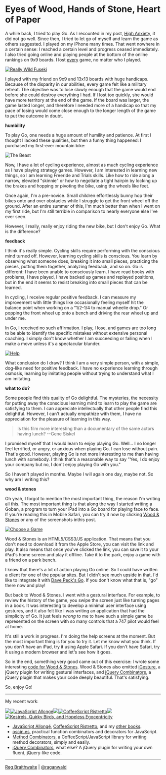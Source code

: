 Eyes of Wood, Hands of Stone, Heart of Paper
===

A while back, I tried to play Go. As I recounted in my post, [High Anxiety][anxiety], it did not go well. Since then, I tried to let go of myself and learn the game as others suggested. I played on my iPhone many times. That went nowhere in a certain sense: I reached a certain level and progress ceased immediately. I also tried going online and playing people at the bottom of the online rankings on 9x9 boards. I lost <u>every</u> game, no matter who I played.

[![Really Wild Fuseki](http://github.com/raganwald/homoiconic/raw/master/2010/08/wood_and_stones/reallywild.png)][ws]

I played with my friend on 9x9 and 13x13 boards with huge handicaps. Because of the disparity in our abilities, every game felt like a military retreat. The objective was to lose slowly enough that the game would end before she could destroy everything I had. If I lost too quickly, she would have more territory at the end of the game. If the board was larger, the game lasted longer, and therefore I needed more of a handicap so that my pace of losing would come close enough to the longer length of the game to put the outcome in doubt.

**humbility**

To play Go, one needs a huge amount of humility and patience. At first I thought I lacked these qualities, but then a funny thing happened: I purchased my first-ever mountain bike:

![The Beast](http://farm5.static.flickr.com/4098/4867335146_a234ce7f83_d.jpg)

Now, I have a lot of cycling experience, almost as much cycling experience as I have playing strategy games. However, I am interested in learning new things, so I am learning Freeride and Trials skills. Like how to ride along a narrow, elevated "skinnie" or how to negotiate a tight hairpin by locking up the brakes and hopping or pivoting the bike, using the wheels like feet.

Once again, I'm a pre-novice. Small children effortlessly bunny hop their bikes onto and over obstacles while I struggle to get the front wheel off the ground. After an entire summer of this, I'm much better than when I went on my first ride, but I'm still terrible in comparison to nearly everyone else I've ever seen.

However, I really, really enjoy riding the new bike, but I don't enjoy Go. What is the difference?

**feedback**

I think it's really simple. Cycling skills require performing with the conscious mind turned off. However, learning cycling skills is conscious. You learn by observing what someone does, breaking it into small pieces, practicing the pieces, putting them together, analyzing feedback, and so on. Go is different: I have been unable to consciously learn. I have read books with problems, I have played, I have backed up games and replayed positions, but in the end it seems to resist breaking into small pieces that can be learned.

In cycling, I receive regular positive feedback. I can measure my improvement with little things like occasionally feeling myself hit the balance point when working on a "1/2-1/4 to manual wheelie drop." Or popping the front wheel up onto a bench and driving the rear wheel up and under me.

In Go, I received no such affirmation. I play, I lose, and games are too long to be able to identify the specific mistakes without extensive personal coaching. I simply don't know whether I am succeeding or failing when I make a move unless it's a spectacular blunder.

[![Help](http://github.com/raganwald/homoiconic/raw/master/2010/08/wood_and_stones/wshelp.png)][ws]

What conclusion do I draw? I think I am a very simple person, with a simple, dog-like need for positive feedback. I have no experience learning through osmosis, learning by imitating people without trying to understand what I am imitating.

**what to do?**

Some people find this quality of Go delightful. The mysteries, the necessity for putting away the conscious learning mind to learn to play the game are satisfying to them. I can appreciate intellectually that other people find this delightful. However, I can't actually empathize with them, I have no appreciation for the pleasure of learning in this way.

> Is this film more interesting than a documentary of the same actors having lunch? --Gene Siskel

I promised myself that I would learn to enjoy playing Go. Well... I no longer feel terrified, or angry, or anxious when playing Go. I can lose without pain. That's good. However, playing Go is not more interesting to me than having lunch with somebody. I think that's a reasonable way to say "Yes, I do enjoy your company but no, I don't enjoy playing Go with you." 

So I haven't played in months. Maybe I will again one day, maybe not. So why am I writing this?

**wood & stones**

Oh yeah, I forgot to mention the most important thing, the reason I'm writing all this. The most important thing is that along the way I started writing a Goban, a program to turn your iPad into a Go board for playing face to face. If you're reading this in Mobile Safari, you can try it now by clicking [Wood & Stones][ws] or any of the screenshots inthis post.

[![Choose a Game](http://github.com/raganwald/homoiconic/raw/master/2010/08/wood_and_stones/choosegame.png)][ws]

Wood & Stones is an HTML5/CSS3/JS application. That means that you don't need to download it from the Apple Store, you can visit the link and play. It also means that once you've clicked the link, you can save it to your iPad's home screen and play it offline. Take it to the park, enjoy a game with a friend on a park bench.

I know that there's a lot of action playing Go online. So I could have written a client for one of the popular sites. But I didn't see much upside in that. I'd like to integrate it with [Dave Peck's Go][peck]. If you don't know what that is, "go" there now and play!

But back to Wood & Stones. I went with a gestural interface. For example, to review the history of the game, you swipe the screen just like turning pages in a book. It was interesting to develop a minimal user interface using gestures, and it also felt like I was writing an application that had the simplicity of Go. It just feels *wrong* to me to have such a simple game be represented on the screen with so many controls that a 747 pilot would feel at home.

It's still a work in progress. I'm doing the help screens at the moment. But the most important thing is for you to try it. Let me know what you think. If you don't have an iPad, try it using Apple Safari. If you don't have Safari, try it using a modern browser and let's see how it goes.

So in the end, something very good came out of this exercise: I wrote some interesting [code for Wood & Stones][wscode]. Wood & Stones also emitted [iGesture][ig], a jQuery plugin for writing gestural interfaces, and  [jQuery Combinators][jqc], a jQuery plugin that makes your code deeply beautiful. That's satisfying.

So, enjoy Go!

---

My recent work:

![](http://i.minus.com/iL337yTdgFj7.png)[![JavaScript Allongé](http://i.minus.com/iW2E1A8M5UWe6.jpeg)](http://leanpub.com/javascript-allonge "JavaScript Allongé")![](http://i.minus.com/iL337yTdgFj7.png)[![CoffeeScript Ristretto](http://i.minus.com/iMmGxzIZkHSLD.jpeg)](http://leanpub.com/coffeescript-ristretto "CoffeeScript Ristretto")![](http://i.minus.com/iL337yTdgFj7.png)[![Kestrels, Quirky Birds, and Hopeless Egocentricity](http://i.minus.com/ibw1f1ARQ4bhi1.jpeg)](http://leanpub.com/combinators "Kestrels, Quirky Birds, and Hopeless Egocentricity")

* [JavaScript Allongé](http://leanpub.com/javascript-allonge), [CoffeeScript Ristretto](http://leanpub.com/coffeescript-ristretto), and my [other books](http://leanpub.com/u/raganwald).
* [oscin.es](http://oscin.es), practical function combinators and decorators for JavaScript.
* [Method Combinators](https://github.com/raganwald/method-combinators), a CoffeeScript/JavaScript library for writing method decorators, simply and easily.
* [jQuery Combinators](http://github.com/raganwald/jquery-combinators), what else? A jQuery plugin for writing your own fluent, jQuery-like code.  

---

[Reg Braithwaite](http://braythwayt.com) | [@raganwald](http://twitter.com/raganwald)

[anxiety]: http://github.com/raganwald/homoiconic/blob/master/2009-10-20/high_anxiety.md#readme
[ws]: http://raganwald.github.com/wood_and_stones
[wscode]: http://github.com/raganwald/wood_and_stones
[raganwaldcode]: http://github.com/raganwald/
[ig]: http://github.com/raganwald-deprecated/iGesture
[jqc]: http://github.com/raganwald/JQuery-Combinators
[peck]: http://github.com/davepeck/appengine-go